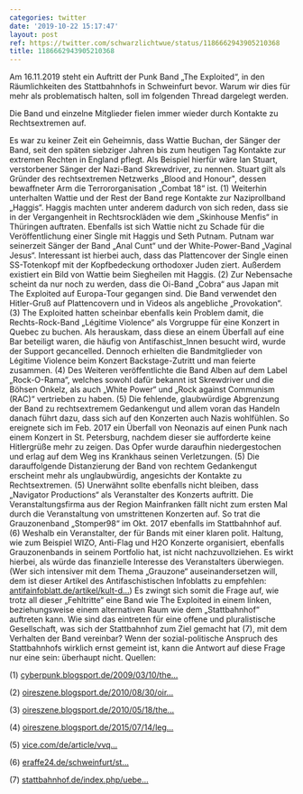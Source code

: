 ```yaml
---
categories: twitter
date: '2019-10-22 15:17:47'
layout: post
ref: https://twitter.com/schwarzlichtwue/status/1186662943905210368
title: 1186662943905210368
---
```

Am 16.11.2019 steht ein Auftritt der Punk Band „The Exploited“, in den Räumlichkeiten des Stattbahnhofs in Schweinfurt bevor. Warum wir dies für mehr als problematisch halten, soll im folgenden Thread dargelegt werden.


Die Band und einzelne Mitglieder fielen immer wieder durch Kontakte zu Rechtsextremen auf.



Es war zu keiner Zeit ein Geheimnis, dass Wattie Buchan, der Sänger der Band, seit den späten siebziger Jahren bis zum heutigen Tag Kontakte zur extremen Rechten in England pflegt.
Als Beispiel hierfür wäre Ian Stuart, verstorbener Sänger der Nazi-Band Skrewdriver, zu nennen. Stuart gilt als Gründer des rechtsextremen Netzwerks „Blood and Honour", dessen bewaffneter Arm die Terrororganisation „Combat 18“ ist. (1)
Weiterhin unterhalten Wattie und der Rest der Band rege Kontakte zur Naziprollband „Haggis“. Haggis machten unter anderem dadurch von sich reden, dass sie in der Vergangenheit in Rechtsrockläden wie dem „Skinhouse Menfis“ in Thüringen auftraten.
Ebenfalls ist sich Wattie nicht zu Schade für die Veröffentlichung einer Single mit Haggis und Seth Putnam. Putnam war seinerzeit Sänger der Band „Anal Cunt“ und der White-Power-Band „Vaginal Jesus“.
Interessant ist hierbei auch, dass das Plattencover der Single einen SS-Totenkopf mit der Kopfbedeckung orthodoxer Juden ziert. Außerdem existiert ein Bild von Wattie beim Siegheilen mit Haggis. (2)
Zur Nebensache scheint da nur noch zu werden, dass die Oi-Band „Cobra“ aus Japan mit The Exploited auf Europa-Tour gegangen sind. Die Band verwendet den Hitler-Gruß auf Plattencovern und in Videos als angebliche „Provokation“. (3)
The Exploited hatten scheinbar ebenfalls kein Problem damit, die Rechts-Rock-Band „Légitime Violence“ als Vorgruppe für eine Konzert in Quebec zu buchen.
Als herauskam, dass diese an einem Überfall auf eine Bar beteiligt waren, die häufig von Antifaschist_Innen besucht wird, wurde der Support gecancelled. Dennoch erhielten die Bandmitglieder von Légitime Violence beim Konzert Backstage-Zutritt und man feierte zusammen. (4)
Des Weiteren veröffentlichte die Band Alben auf dem Label „Rock-O-Rama“, welches sowohl dafür bekannt ist Skrewdriver und die Böhsen Onkelz, als auch „White Power“ und „Rock against Communism (RAC)“ vertrieben zu haben. (5)
Die fehlende, glaubwürdige Abgrenzung der Band zu rechtsextremem Gedankengut und allem voran das Handeln danach führt dazu, dass sich auf den Konzerten auch Nazis wohlfühlen.
So ereignete sich im Feb. 2017 ein Überfall von Neonazis auf einen Punk nach einem Konzert in St. Petersburg, nachdem dieser sie aufforderte keine Hitlergrüße mehr zu zeigen. Das Opfer wurde daraufhin niedergestochen und erlag auf dem Weg ins Krankhaus seinen Verletzungen. (5)
Die darauffolgende Distanzierung der Band von rechtem Gedankengut erscheint mehr als unglaubwürdig, angesichts der Kontakte zu Rechtsextremen. (5)
Unerwähnt sollte ebenfalls nicht bleiben, dass „Navigator Productions“ als Veranstalter des Konzerts auftritt. Die Veranstaltungsfirma aus der Region Mainfranken fällt nicht zum ersten Mal durch die Veranstaltung von umstrittenen Konzerten auf.
So trat die Grauzonenband „Stomper98“ im Okt. 2017 ebenfalls im Stattbahnhof auf. (6) Weshalb ein Veranstalter, der für Bands mit einer klaren polit. Haltung, wie zum Beispiel WIZO, Anti-Flag und H2O Konzerte organisiert, ebenfalls Grauzonenbands in seinem Portfolio hat, 
 ist nicht nachzuvollziehen. Es wirkt hierbei, als würde das finanzielle Interesse des Veranstalters überwiegen. (Wer sich intensiver mit dem Thema „Grauzone“ auseinandersetzen will, dem ist dieser Artikel des Antifaschistischen Infoblatts zu empfehlen: [antifainfoblatt.de/artikel/kult-d…](https://www.antifainfoblatt.de/artikel/kult-der-beliebigkeit-teil-1))
Es zwingt sich somit die Frage auf, wie trotz all dieser „Fehltritte“ eine Band wie The Exploited in einem linken, beziehungsweise einem alternativen Raum wie dem „Stattbahnhof“ auftreten kann.
Wie sind das eintreten für eine offene und pluralistische Gesellschaft, was sich der Stattbahnhof zum Ziel gemacht hat (7), mit dem Verhalten der Band vereinbar?
Wenn der sozial-politische Anspruch des Stattbahnhofs wirklich ernst gemeint ist, kann die Antwort auf diese Frage nur eine sein: überhaupt nicht.
Quellen:

(1) [cyberpunk.blogsport.de/2009/03/10/the…](http://cyberpunk.blogsport.de/2009/03/10/the-exploited-zsk-joshi-und-ein-brisantes-foto/)

(2) [oireszene.blogsport.de/2010/08/30/oir…](http://oireszene.blogsport.de/2010/08/30/oire-szene-vs-contra-records-und-bandworm-records/)

(3) [oireszene.blogsport.de/2010/05/18/the…](http://oireszene.blogsport.de/2010/05/18/the-exploited-meets-cobra/)

(4) [oireszene.blogsport.de/2015/07/14/leg…](http://oireszene.blogsport.de/2015/07/14/legitime-violence-aus-quebec/)

(5) [vice.com/de/article/vvq…](https://www.vice.com/de/article/vvqgw8/nach-einem-exploited-konzert-wurde-ein-fan-von-neonazis-erstochen)

(6) [eraffe24.de/schweinfurt/st…](https://www.eraffe24.de/schweinfurt/stattbahnhof-schweinfurt/veranstaltungen/stomper98/7241/243955/)

(7) [stattbahnhof.de/index.php/uebe…](https://www.stattbahnhof.de/index.php/ueber-uns/der-traegerverein)

